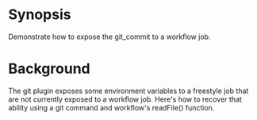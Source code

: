 # Synopsis
Demonstrate how to expose the git_commit to a workflow job.

# Background

The git plugin exposes some environment variables to a freestyle job that are not currently exposed to a workflow job.
Here's how to recover that ability using a git command and workflow's readFile() function.

